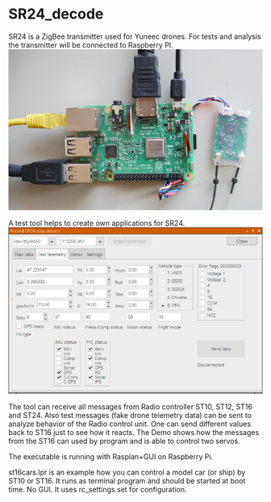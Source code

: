 # SR24_decode
SR24 is a ZigBee transmitter used for Yuneec drones. 
For tests and analysis the transmitter will be connected to Raspberry PI.
![Test setup](Raspi5.JPG)

A test tool helps to create own applications for SR24.
![Screenshot test tool](raspi3.png)

The tool can receive all messages from Radio controller ST10, ST12, ST16 and ST24. Also test messages (fake drone telemetry data) can be sent to analyze behavior of the Radio control unit.
One can send different values back to ST16 just to see how it reacts. The Demo shows how the messages from the ST16 can used by program and is able to control two servos.

The executable is running with Raspian+GUI on Raspberry Pi.

st16cars.lpr is an example how you can control a model car (or ship) by ST10 or ST16.
It runs as terminal program and should be started at boot time. No GUI. It uses rc_settings.set for configuration.
